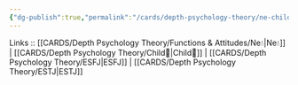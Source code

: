 ```yaml
---
{"dg-publish":true,"permalink":"/cards/depth-psychology-theory/ne-child/","noteIcon":"","created":"2023-01-05T12:13:08.791+01:00","updated":"2023-04-20T22:34:43.140+02:00"}
---
```


Links :: [[CARDS/Depth Psychology Theory/Functions & Attitudes/Ne💧\|Ne💧]] | [[CARDS/Depth Psychology Theory/Child👼\|Child👼]] | [[CARDS/Depth Psychology Theory/ESFJ\|ESFJ]] | [[CARDS/Depth Psychology Theory/ESTJ\|ESTJ]]


